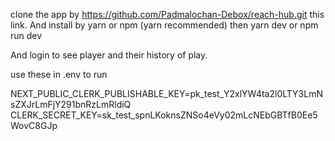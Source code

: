 clone the app by https://github.com/Padmalochan-Debox/reach-hub.git this link.
And install by yarn or npm (yarn recommended)
then yarn dev or npm run dev

And login to see player and their history of play.


use these in .env to run

NEXT_PUBLIC_CLERK_PUBLISHABLE_KEY=pk_test_Y2xlYW4ta2l0LTY3LmNsZXJrLmFjY291bnRzLmRldiQ
CLERK_SECRET_KEY=sk_test_spnLKoknsZNSo4eVy02mLcNEbGBTfB0Ee5WovC8GJp
